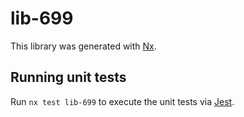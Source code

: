 # lib-699

This library was generated with [Nx](https://nx.dev).

## Running unit tests

Run `nx test lib-699` to execute the unit tests via [Jest](https://jestjs.io).

